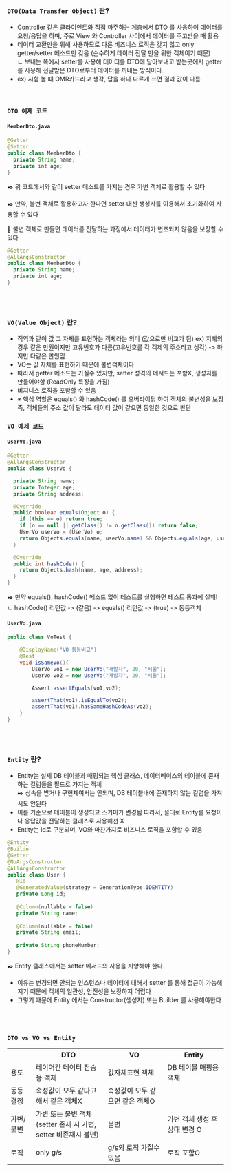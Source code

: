 ### `DTO(Data Transfer Object)` 란? 
-  Controller 같은 클라이언트와 직접 마주하는 계층에서 DTO 를 사용하여 데이터를 요청/응답을 하며, 주로 View 와 Controller 사이에서 데이터를 주고받을 때 활용
- 데이터 교환만을 위해 사용하므로 다른 비즈니스 로직은 갖지 않고 only getter/setter 메소드만 갖음
  (순수하게 데이터 전달 만을 위한 객체이기 때문) <br/>
  ㄴ 보내는 쪽에서 setter를 사용해 데이터를 DTO에 담아보내고 받는곳에서 getter를 사용해 전달받은 DTO로부터 데이터를 꺼내는 방식이다.
- ex) 시험 볼 떄 OMR카드라고 생각, 답을 하나 다르게 쓰면 결과 값이 다름
<br/>

### `DTO 예제 코드`
#### `MemberDto.java`
```java
@Getter
@Setter
public class MemberDto {
  private String name;
  private int age;
}
```

️️️️✒️ 위 코드에서와 같이 setter 메소드를 가지는 경우 가변 객체로 활용할 수 있다

✒️ 만약, 불변 객체로 활용하고자 한다면 setter 대신 생성자를 이용해서 초기화하여 사용할 수 있다

📒 불변 객체로 만들면 데이터를 전달하는 과정에서 데이터가 변조되지 않음을 보장할 수 있다
```java
@Getter
@AllArgsConstructor
public class MemberDto {
  private String name;
  private int age;
}
```
<br><br>

### `VO(Value Object)` 란? 
- 직역과 같이 값 그 자체를 표현하는 객체라는 의미 (값으로만 비교가 됨)
  ex)  지폐의 경우 같은 만원이지만 고유번호가 다름(고유번호를 각 객제의 주소라고 생각) -> 하지만 다같은 만원임
- VO는 값 자체를 표현하기 때문에 불변객체이다
- 따라서 getter 메소드는 가질수 있지만, setter 성격의 메서드는 포함X, 생성자를 만들어야함 (ReadOnly 특징을 가짐)
- 비지니스 로직을 포함할 수 있음 <br/>
 - ※ 핵심 역할은 equals() 와 hashCode() 를 오버라이딩 하여 객체의 불변성을 보장
  즉, 객체들의 주소 값이 달라도 데이터 값이 같으면 동일한 것으로 판단


### `VO 예제 코드`
#### `UserVo.java`
```java
@Getter
@AllArgsConstructor
public class UserVo {

  private String name;
  private Integer age;
  private String address;

  @Override
  public boolean equals(Object o) {
    if (this == o) return true;
    if (o == null || getClass() != o.getClass()) return false;
    UserVo userVo = (UserVo) o;
    return Objects.equals(name, userVo.name) && Objects.equals(age, userVo.age) && Objects.equals(address, userVo.address);
  }

  @Override
  public int hashCode() {
    return Objects.hash(name, age, address);
  }
}
```
️️✒️ 만약 equals(), hashCode() 메소드 없이 테스트를 실행하면 테스트 통과에 실패!
  <br/>
  ㄴ hashCode() 리턴값 -> (같음) -> equals() 리턴값 -> (true) -> 동등객체

#### `UserVo.java`
```java
public class VoTest {

    @DisplayName("VO 동등비교")
    @Test
    void isSameVo(){
        UserVo vo1 = new UserVo("개발자", 20, "서울");
        UserVo vo2 = new UserVo("개발자", 20, "서울");

        Assert.assertEquals(vo1,vo2);

        assertThat(vo1).isEqualTo(vo2);
        assertThat(vo1).hasSameHashCodeAs(vo2);
    }
}
```

<br><br>

### `Entity` 란?
- Entity는 실제 DB 테이블과 매핑되는 핵심 클래스, 데이터베이스의 테이블에 존재하는 컬럼들을 필드로 가지는 객체
<br/>✒️ 상속을 받거나 구현체여서는 안되며, DB 테이블내에 존재하지 않는 컬럼을 가져서도 안된다
- 이를 기준으로 테이블이 생성되고 스키마가 변경됨 따라서, 절대로 Entity를 요청이나 응답값을 전달하는 클래스로 사용해선 X
- Entity는 id로 구분되며, VO와 마찬가지로 비즈니스 로직을 포함할 수 있음
```java
@Entity
@Builder
@Getter
@NoArgsConstructor
@AllArgsConstructor
public class User {
   @Id
   @GeneratedValue(strategy = GenerationType.IDENTITY)
   private Long id;
  
   @Column(nullable = false)
   private String name;
  
   @Column(nullable = false)
   private String email;
   
   private String phoneNumber;
}
```
️✒️ Entity 클래스에서는 setter 메서드의 사용을 지양해야 한다

- 이유는 변경되면 안되는 인스턴스나 데이터에 대해서 setter 를 통해 접근이 가능해지기 때문에 객체의 일관성, 안전성을 보장하지 어렵다
- 그렇기 때문에 Entity 에서는 Constructor(생성자) 또는 Builder 를 사용해야한다

<br><br>

### `DTO vs VO vs Entity` 
<table>
	<tr>
		<th></th>
        <th>DTO</th>
        <th>VO</th>
        <th>Entity</th>
	</tr>
	<tr>
		<td>용도</td>
        <td>레이어간 데이터 전송용 객체</td>
        <td>값자체표현 객체</td>
        <td>DB 테이블 매핑용 객체</td>
	</tr>
    <tr>
		<td>동등결정</td>
        <td>속성값이 모두 같다고 해서 같은 객체X</td>
        <td>속성값이 모두 같으면 같은 객체O</td>
        <td></td>
	</tr>
    <tr>
		<td>가변/불변</td>
        <td>가변 또는 불변 객체<br/>
        (setter 존재 시 가변, <br/> setter 비존재시 불변)</td>
        <td>불변</td>
        <td>가변 객체 생성 후 상태 변경 O</td>   
	</tr>
    <tr>
		<td>로직</td>
        <td>only g/s</td>
        <td>g/s외 로직 가질수 있음</td>
        <td>로직 포함O</td>
	</tr>
</table>



 


